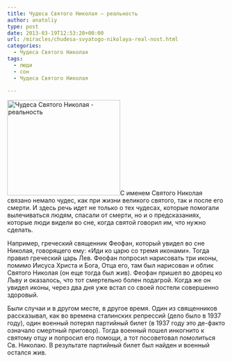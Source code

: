 ```yaml
---
title: Чудеса Святого Николая — реальность
author: anatoliy
type: post
date: 2013-03-19T12:53:20+00:00
url: /miracles/chudesa-svyatogo-nikolaya-real-nost.html
categories:
  - Чудеса Святого Николая
tags:
  - люди
  - сон
  - Чудеса Святого Николая

---
```

[<img src="http://svyatoynikolay.ru/wp-content/uploads/2013/03/nicholas-miracles.png" alt="Чудеса Святого Николая - реальность" width="260" height="220" class="alignleft size-full wp-image-1601" />][1]С именем Святого Николая связано немало чудес, как при жизни великого святого, так и после его смерти. И здесь речь идет не только о тех чудесах, которые помогали вылечиваться людям, спасали от смерти, но и о предсказаниях, которые люди видели во сне, когда святой говорил им, что нужно сделать.
  
<!--more-->


  
Например, греческий священник Феофан, который увидел во сне Николая, говорящего ему: «Иди ко царю со тремя иконами». Тогда правил греческий царь Лев. Феофан попросил нарисовать три иконы, помимо Иисуса Христа и Бога, Отца его, там был нарисован и облик Святого Николая (он еще тогда был жив). Феофан пришел во дворец ко Льву и оказалось, что тот смертельно болен подагрой. Когда же он увидел иконы, через два дня уже встал со своей постели совершенно здоровый.

Были случаи и в другом месте, в другое время. Один из священников рассказывал, как во времена сталинских репрессий (дело было в 1937 году), один военный потерял партийный билет (в 1937 году это де-факто означало смертный приговор). Тогда военный пошел инкогнито к святому отцу и попросил его помощи, а тот посоветовал помолиться Св. Николаю. В результате партийный билет был найден и военный остался жив.

 [1]: http://svyatoynikolay.ru/wp-content/uploads/2013/03/nicholas-miracles.png